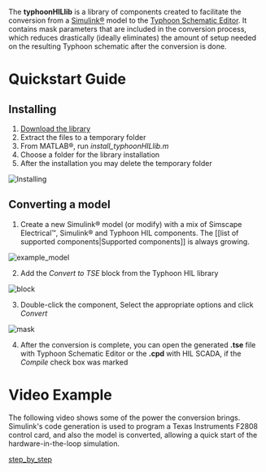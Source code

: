 The **typhoonHILlib** is a library of components created to facilitate the conversion from a [Simulink®](https://www.mathworks.com/products/matlab.html) model to the [Typhoon Schematic Editor](https://www.typhoon-hil.com/products/hil-software/). It contains mask parameters that are included in the conversion process, which reduces drastically (ideally eliminates) the amount of setup needed on the resulting Typhoon schematic after the conversion is done.

# Quickstart Guide

## Installing

1. [Download the library](https://github.com/typhoon-hil/model-converter/raw/master/component_libraries/Simulink/typhoonHILlib.zip)
2. Extract the files to a temporary folder
3. From MATLAB®, run *install_typhoonHILlib.m*
4. Choose a folder for the library installation
5. After the installation you may delete the temporary folder

![Installing](https://user-images.githubusercontent.com/47114530/80837371-09f79b00-8bcd-11ea-9def-a803bc0802b3.png)

## Converting a model

1. Create a new Simulink® model (or modify) with a mix of Simscape Electrical™, Simulink® and Typhoon HIL components. The [[list of supported components|Supported components]] is always growing.

![example_model](https://user-images.githubusercontent.com/47114530/80838557-b6d31780-8bcf-11ea-8ced-eb5c538889bc.png)

2. Add the *Convert to TSE* block from the Typhoon HIL library

![block](https://user-images.githubusercontent.com/47114530/80838099-99517e00-8bce-11ea-8bd3-82b3941a75ad.png)

3. Double-click the component, Select the appropriate options and click *Convert*

![mask](https://user-images.githubusercontent.com/47114530/80838166-c69e2c00-8bce-11ea-88ce-02e523364b35.png)

4. After the conversion is complete, you can open the generated **.tse** file with Typhoon Schematic Editor or the **.cpd** with HIL SCADA, if the *Compile* check box was marked

# Video Example

The following video shows some of the power the conversion brings. Simulink's code generation is used to program a Texas Instruments F2808 control card, and also the model is converted, allowing a quick start of the hardware-in-the-loop simulation.

[step_by_step](https://youtu.be)
